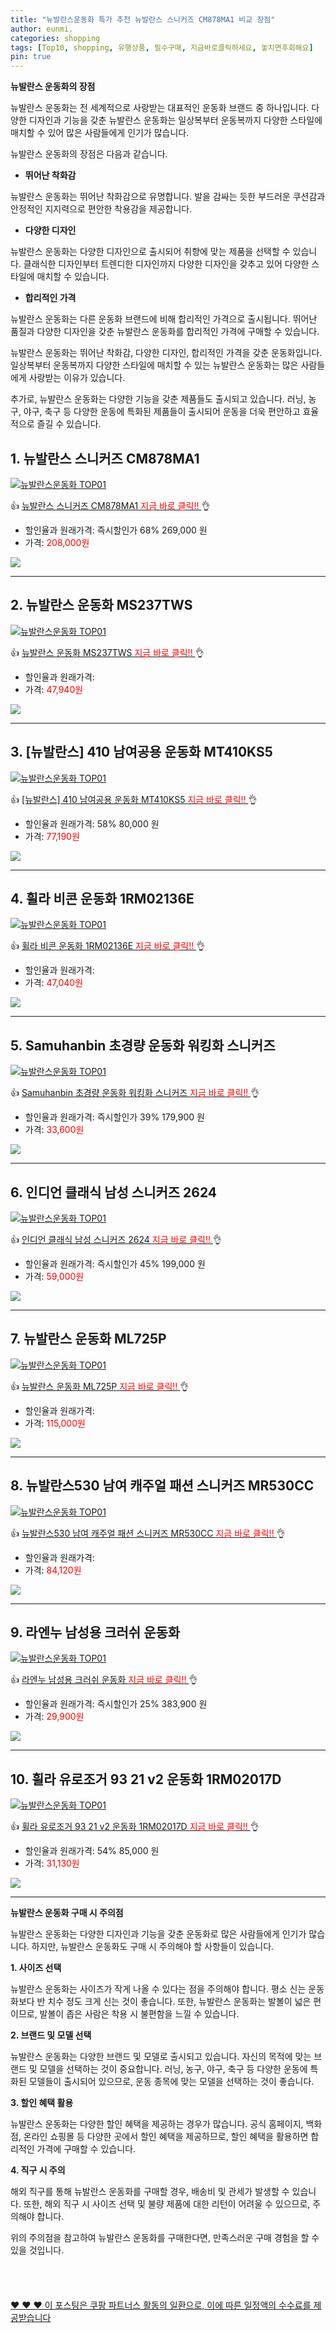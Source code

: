 ```yaml
---
title: "뉴발란스운동화 특가 추천 뉴발란스 스니커즈 CM878MA1 비교 장점"
author: eunmi.
categories: shopping
tags: [Top10, shopping, 유행상품, 필수구매, 지금바로클릭하세요, 놓치면후회해요]
pin: true
---
```

**뉴발란스 운동화의 장점**

뉴발란스 운동화는 전 세계적으로 사랑받는 대표적인 운동화 브랜드 중 하나입니다. 다양한 디자인과 기능을 갖춘 뉴발란스 운동화는 일상복부터 운동복까지 다양한 스타일에 매치할 수 있어 많은 사람들에게 인기가 많습니다.

뉴발란스 운동화의 장점은 다음과 같습니다.

* **뛰어난 착화감**

뉴발란스 운동화는 뛰어난 착화감으로 유명합니다. 발을 감싸는 듯한 부드러운 쿠션감과 안정적인 지지력으로 편안한 착용감을 제공합니다.

* **다양한 디자인**

뉴발란스 운동화는 다양한 디자인으로 출시되어 취향에 맞는 제품을 선택할 수 있습니다. 클래식한 디자인부터 트렌디한 디자인까지 다양한 디자인을 갖추고 있어 다양한 스타일에 매치할 수 있습니다.

* **합리적인 가격**

뉴발란스 운동화는 다른 운동화 브랜드에 비해 합리적인 가격으로 출시됩니다. 뛰어난 품질과 다양한 디자인을 갖춘 뉴발란스 운동화를 합리적인 가격에 구매할 수 있습니다.

뉴발란스 운동화는 뛰어난 착화감, 다양한 디자인, 합리적인 가격을 갖춘 운동화입니다. 일상복부터 운동복까지 다양한 스타일에 매치할 수 있는 뉴발란스 운동화는 많은 사람들에게 사랑받는 이유가 있습니다.

추가로, 뉴발란스 운동화는 다양한 기능을 갖춘 제품들도 출시되고 있습니다. 러닝, 농구, 야구, 축구 등 다양한 운동에 특화된 제품들이 출시되어 운동을 더욱 편안하고 효율적으로 즐길 수 있습니다.

   

## 1. 뉴발란스 스니커즈 CM878MA1

[![뉴발란스운동화 TOP01](https://thumbnail8.coupangcdn.com/thumbnails/remote/230x230ex/image/vendor_inventory/82ba/f9ee2811f8d0992907d00d948f6eb40355ccba502db58327d0a4326f317f.jpg)](https://link.coupang.com/re/AFFSDP?lptag=AF3617701&subid=GithubCoopas&pageKey=7204892614&traceid=V0-153&itemId=18219355273&vendorItemId=87354625799)


👍 [뉴발란스 스니커즈 CM878MA1 <font color=red> 지금 바로 클릭!! </font> ](https://link.coupang.com/re/AFFSDP?lptag=AF3617701&subid=GithubCoopas&pageKey=7204892614&traceid=V0-153&itemId=18219355273&vendorItemId=87354625799) 👌 


- 할인율과 원래가격: 즉시할인가 68%  269,000   원
- 가격: <span style='color:red'>208,000원</span>

[![](/discount_price.png)](https://link.coupang.com/re/AFFSDP?lptag=AF3617701&subid=GithubCoopas&pageKey=7204892614&traceid=V0-153&itemId=18219355273&vendorItemId=87354625799)

---


   

## 2. 뉴발란스 운동화 MS237TWS

[![뉴발란스운동화 TOP01](https://thumbnail8.coupangcdn.com/thumbnails/remote/230x230ex/image/retail/images/2023/03/02/15/8/97542ae7-f4cf-456d-8929-d58c2b101933.png)](https://link.coupang.com/re/AFFSDP?lptag=AF3617701&subid=GithubCoopas&pageKey=7170687001&traceid=V0-153&itemId=18064487776&vendorItemId=85218142870)


👍 [뉴발란스 운동화 MS237TWS <font color=red> 지금 바로 클릭!! </font> ](https://link.coupang.com/re/AFFSDP?lptag=AF3617701&subid=GithubCoopas&pageKey=7170687001&traceid=V0-153&itemId=18064487776&vendorItemId=85218142870) 👌 


- 할인율과 원래가격: 
- 가격: <span style='color:red'>47,940원</span>

[![](/discount_price.png)](https://link.coupang.com/re/AFFSDP?lptag=AF3617701&subid=GithubCoopas&pageKey=7170687001&traceid=V0-153&itemId=18064487776&vendorItemId=85218142870)

---


   

## 3. [뉴발란스] 410 남여공용 운동화 MT410KS5

[![뉴발란스운동화 TOP01](https://thumbnail8.coupangcdn.com/thumbnails/remote/230x230ex/image/vendor_inventory/4e84/4c40c51a649e04c15fc5336623581fd19c4640a64ec26ff3d2b8662536a1.jpg)](https://link.coupang.com/re/AFFSDP?lptag=AF3617701&subid=GithubCoopas&pageKey=6912218785&traceid=V0-153&itemId=16662248796&vendorItemId=83891267500)


👍 [[뉴발란스] 410 남여공용 운동화 MT410KS5 <font color=red> 지금 바로 클릭!! </font> ](https://link.coupang.com/re/AFFSDP?lptag=AF3617701&subid=GithubCoopas&pageKey=6912218785&traceid=V0-153&itemId=16662248796&vendorItemId=83891267500) 👌 


- 할인율과 원래가격: 58%  80,000   원
- 가격: <span style='color:red'>77,190원</span>

[![](/discount_price.png)](https://link.coupang.com/re/AFFSDP?lptag=AF3617701&subid=GithubCoopas&pageKey=6912218785&traceid=V0-153&itemId=16662248796&vendorItemId=83891267500)

---


   

## 4. 휠라 비콘 운동화 1RM02136E

[![뉴발란스운동화 TOP01](https://thumbnail10.coupangcdn.com/thumbnails/remote/230x230ex/image/retail/images/2805313826153533-897d35e8-3596-422d-96e2-61816e51046d.jpg)](https://link.coupang.com/re/AFFSDP?lptag=AF3617701&subid=GithubCoopas&pageKey=6427582527&traceid=V0-153&itemId=13856597406&vendorItemId=81106594733)


👍 [휠라 비콘 운동화 1RM02136E <font color=red> 지금 바로 클릭!! </font> ](https://link.coupang.com/re/AFFSDP?lptag=AF3617701&subid=GithubCoopas&pageKey=6427582527&traceid=V0-153&itemId=13856597406&vendorItemId=81106594733) 👌 


- 할인율과 원래가격: 
- 가격: <span style='color:red'>47,040원</span>

[![](/discount_price.png)](https://link.coupang.com/re/AFFSDP?lptag=AF3617701&subid=GithubCoopas&pageKey=6427582527&traceid=V0-153&itemId=13856597406&vendorItemId=81106594733)

---


   

## 5. Samuhanbin 초경량 운동화 워킹화 스니커즈

[![뉴발란스운동화 TOP01](https://thumbnail7.coupangcdn.com/thumbnails/remote/230x230ex/image/vendor_inventory/4d4b/b77678df113d25a92b00415e233898abdbadceee2f9cad17e47cdc1b3925.jpg)](https://link.coupang.com/re/AFFSDP?lptag=AF3617701&subid=GithubCoopas&pageKey=6962661538&traceid=V0-153&itemId=16956099523&vendorItemId=84133701274)


👍 [Samuhanbin 초경량 운동화 워킹화 스니커즈 <font color=red> 지금 바로 클릭!! </font> ](https://link.coupang.com/re/AFFSDP?lptag=AF3617701&subid=GithubCoopas&pageKey=6962661538&traceid=V0-153&itemId=16956099523&vendorItemId=84133701274) 👌 


- 할인율과 원래가격: 즉시할인가 39%  179,900   원
- 가격: <span style='color:red'>33,600원</span>

[![](/discount_price.png)](https://link.coupang.com/re/AFFSDP?lptag=AF3617701&subid=GithubCoopas&pageKey=6962661538&traceid=V0-153&itemId=16956099523&vendorItemId=84133701274)

---


   

## 6. 인디언 클래식 남성 스니커즈 2624

[![뉴발란스운동화 TOP01](https://thumbnail10.coupangcdn.com/thumbnails/remote/230x230ex/image/vendor_inventory/74de/54d4693d3f0efed3f2ee2e51cda52b126323dc0a680b1ffaa17e23a80565.jpg)](https://link.coupang.com/re/AFFSDP?lptag=AF3617701&subid=GithubCoopas&pageKey=6729197957&traceid=V0-153&itemId=15674120198&vendorItemId=83302735736)


👍 [인디언 클래식 남성 스니커즈 2624 <font color=red> 지금 바로 클릭!! </font> ](https://link.coupang.com/re/AFFSDP?lptag=AF3617701&subid=GithubCoopas&pageKey=6729197957&traceid=V0-153&itemId=15674120198&vendorItemId=83302735736) 👌 


- 할인율과 원래가격: 즉시할인가 45%  199,000   원
- 가격: <span style='color:red'>59,000원</span>

[![](/discount_price.png)](https://link.coupang.com/re/AFFSDP?lptag=AF3617701&subid=GithubCoopas&pageKey=6729197957&traceid=V0-153&itemId=15674120198&vendorItemId=83302735736)

---


   

## 7. 뉴발란스 운동화 ML725P

[![뉴발란스운동화 TOP01](https://thumbnail10.coupangcdn.com/thumbnails/remote/230x230ex/image/vendor_inventory/353f/37bb025fb4b53c42453c2a423c18d4f4d9f4d6d494f3b142c26c043e2783.jpg)](https://link.coupang.com/re/AFFSDP?lptag=AF3617701&subid=GithubCoopas&pageKey=7212094001&traceid=V0-153&itemId=18254395117&vendorItemId=87516221486)


👍 [뉴발란스 운동화 ML725P <font color=red> 지금 바로 클릭!! </font> ](https://link.coupang.com/re/AFFSDP?lptag=AF3617701&subid=GithubCoopas&pageKey=7212094001&traceid=V0-153&itemId=18254395117&vendorItemId=87516221486) 👌 


- 할인율과 원래가격: 
- 가격: <span style='color:red'>115,000원</span>

[![](/discount_price.png)](https://link.coupang.com/re/AFFSDP?lptag=AF3617701&subid=GithubCoopas&pageKey=7212094001&traceid=V0-153&itemId=18254395117&vendorItemId=87516221486)

---


   

## 8. 뉴발란스530 남여 캐주얼 패션 스니커즈 MR530CC

[![뉴발란스운동화 TOP01](https://thumbnail9.coupangcdn.com/thumbnails/remote/230x230ex/image/vendor_inventory/13fd/341134e7cd6478bab75b73a8ea5025616d6cad0f953a5aab776d62d47b81.jpg)](https://link.coupang.com/re/AFFSDP?lptag=AF3617701&subid=GithubCoopas&pageKey=7561055863&traceid=V0-153&itemId=19919884718&vendorItemId=87335578014)


👍 [뉴발란스530 남여 캐주얼 패션 스니커즈 MR530CC <font color=red> 지금 바로 클릭!! </font> ](https://link.coupang.com/re/AFFSDP?lptag=AF3617701&subid=GithubCoopas&pageKey=7561055863&traceid=V0-153&itemId=19919884718&vendorItemId=87335578014) 👌 


- 할인율과 원래가격: 
- 가격: <span style='color:red'>84,120원</span>

[![](/discount_price.png)](https://link.coupang.com/re/AFFSDP?lptag=AF3617701&subid=GithubCoopas&pageKey=7561055863&traceid=V0-153&itemId=19919884718&vendorItemId=87335578014)

---


   

## 9. 라엔누 남성용 크러쉬 운동화

[![뉴발란스운동화 TOP01](https://thumbnail6.coupangcdn.com/thumbnails/remote/230x230ex/image/vendor_inventory/ca76/b453b0d04c0eaa8701dc3fcdf3028c50bbd6bc3d05aa0fe1f70ca6992799.jpg)](https://link.coupang.com/re/AFFSDP?lptag=AF3617701&subid=GithubCoopas&pageKey=2352639495&traceid=V0-153&itemId=4081440948&vendorItemId=73781495788)


👍 [라엔누 남성용 크러쉬 운동화 <font color=red> 지금 바로 클릭!! </font> ](https://link.coupang.com/re/AFFSDP?lptag=AF3617701&subid=GithubCoopas&pageKey=2352639495&traceid=V0-153&itemId=4081440948&vendorItemId=73781495788) 👌 


- 할인율과 원래가격: 즉시할인가 25%  383,900   원
- 가격: <span style='color:red'>29,900원</span>

[![](/discount_price.png)](https://link.coupang.com/re/AFFSDP?lptag=AF3617701&subid=GithubCoopas&pageKey=2352639495&traceid=V0-153&itemId=4081440948&vendorItemId=73781495788)

---


   

## 10. 휠라 유로조거 93 21 v2 운동화 1RM02017D

[![뉴발란스운동화 TOP01](https://thumbnail9.coupangcdn.com/thumbnails/remote/230x230ex/image/rs_quotation_api/8os2baxf/a05c244db3554b22b3774e5c2ac6f227.jpg)](https://link.coupang.com/re/AFFSDP?lptag=AF3617701&subid=GithubCoopas&pageKey=6143508817&traceid=V0-153&itemId=11804427963&vendorItemId=79077981112)


👍 [휠라 유로조거 93 21 v2 운동화 1RM02017D <font color=red> 지금 바로 클릭!! </font> ](https://link.coupang.com/re/AFFSDP?lptag=AF3617701&subid=GithubCoopas&pageKey=6143508817&traceid=V0-153&itemId=11804427963&vendorItemId=79077981112) 👌 


- 할인율과 원래가격: 54%  85,000   원
- 가격: <span style='color:red'>31,130원</span>

[![](/discount_price.png)](https://link.coupang.com/re/AFFSDP?lptag=AF3617701&subid=GithubCoopas&pageKey=6143508817&traceid=V0-153&itemId=11804427963&vendorItemId=79077981112)

---
**뉴발란스 운동화 구매 시 주의점**

뉴발란스 운동화는 다양한 디자인과 기능을 갖춘 운동화로 많은 사람들에게 인기가 많습니다. 하지만, 뉴발란스 운동화도 구매 시 주의해야 할 사항들이 있습니다.

**1. 사이즈 선택**

뉴발란스 운동화는 사이즈가 작게 나올 수 있다는 점을 주의해야 합니다. 평소 신는 운동화보다 반 치수 정도 크게 신는 것이 좋습니다. 또한, 뉴발란스 운동화는 발볼이 넓은 편이므로, 발볼이 좁은 사람은 착용 시 불편함을 느낄 수 있습니다.

**2. 브랜드 및 모델 선택**

뉴발란스 운동화는 다양한 브랜드 및 모델로 출시되고 있습니다. 자신의 목적에 맞는 브랜드 및 모델을 선택하는 것이 중요합니다. 러닝, 농구, 야구, 축구 등 다양한 운동에 특화된 모델들이 출시되어 있으므로, 운동 종목에 맞는 모델을 선택하는 것이 좋습니다.

**3. 할인 혜택 활용**

뉴발란스 운동화는 다양한 할인 혜택을 제공하는 경우가 많습니다. 공식 홈페이지, 백화점, 온라인 쇼핑몰 등 다양한 곳에서 할인 혜택을 제공하므로, 할인 혜택을 활용하면 합리적인 가격에 구매할 수 있습니다.

**4. 직구 시 주의**

해외 직구를 통해 뉴발란스 운동화를 구매할 경우, 배송비 및 관세가 발생할 수 있습니다. 또한, 해외 직구 시 사이즈 선택 및 불량 제품에 대한 리턴이 어려울 수 있으므로, 주의해야 합니다.

위의 주의점을 참고하여 뉴발란스 운동화를 구매한다면, 만족스러운 구매 경험을 할 수 있을 것입니다.<br><br><br><br><br> [ ❤ ❤ ❤ 이 포스팅은 쿠팡 파트너스 활동의 일환으로, 이에 따른 일정액의 수수료를 제공받습니다](https://link.coupang.com/a/bcEFyh)